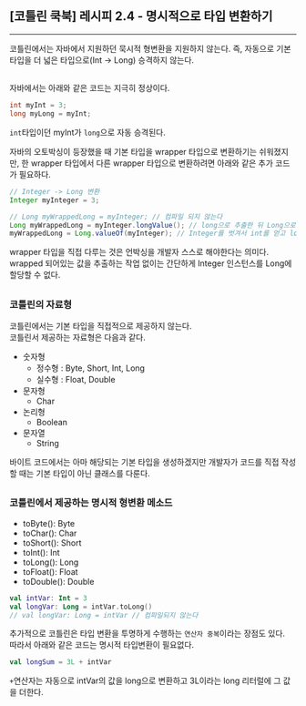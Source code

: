 ## [코틀린 쿡북] 레시피 2.4 - 명시적으로 타입 변환하기

----
코틀린에서는 자바에서 지원하던 묵시적 형변환을 지원하지 않는다. 즉, 자동으로 기본타입을 더 넓은 타입으로(Int -> Long) 승격하지 않는다.  
  
##

자바에서는 아래와 같은 코드는 지극히 정상이다.  
```java
int myInt = 3;
long myLong = myInt;
```
`int`타입이던 myInt가 `long`으로 자동 승격된다.  
  
자바의 오토박싱이 등장했을 때 기본 타입을 wrapper 타입으로 변환하기는 쉬워졌지만, 한 wrapper 타입에서 다른 wrapper 타입으로 변환하려면 아래와 같은 추가 코드가 필요하다.  
```java
// Integer -> Long 변환
Integer myInteger = 3;

// Long myWrappedLong = myInteger; // 컴파일 되지 않는다
Long myWrappedLong = myInteger.longValue(); // long으로 추출한 뒤 Long으로 감쌌다.
myWrappedLong = Long.valueOf(myInteger); // Integer를 벗겨서 int를 얻고 long으로 승격 시킨 뒤 Long으로 감싼다
```
wrapper 타입을 직접 다루는 것은 언박싱을 개발자 스스로 해야한다는 의미다.  
wrapped 되어있는 값을 추출하는 작업 없이는 간단하게 Integer 인스턴스를 Long에 할당할 수 없다.  
  
##

### 코틀린의 자료형  
코틀린에서는 기본 타입을 직접적으로 제공하지 않는다.  
코틀린서 제공하는 자료형은 다음과 같다.  
- 숫자형
  - 정수형 : Byte, Short, Int, Long
  - 실수형 : Float, Double
- 문자형
  - Char
- 논리형
  - Boolean
- 문자열
  - String  

바이트 코드에서는 아마 해당되는 기본 타입을 생성하겠지만 개발자가 코드를 직접 작성할 때는 기본 타입이 아닌 클래스를 다룬다.  
  
##

### 코틀린에서 제공하는 명시적 형변환 메소드
  
- toByte(): Byte
- toChar(): Char
- toShort(): Short
- toInt(): Int
- toLong(): Long
- toFloat(): Float
- toDouble(): Double
  
```kotlin
val intVar: Int = 3
val longVar: Long = intVar.toLong()
// val longVar: Long = intVar // 컴파일되지 않는다
```
  
추가적으로 코틀린은 타입 변환을 투명하게 수행하는 `연산자 중복`이라는 장점도 있다.  
따라서 아래와 같은 코드는 명시적 타입변환이 필요없다.  
```kotlin
val longSum = 3L + intVar
```
`+`연산자는 자동으로 intVar의 값을 long으로 변환하고 3L이라는 long 리터럴에 그 값을 더한다.
